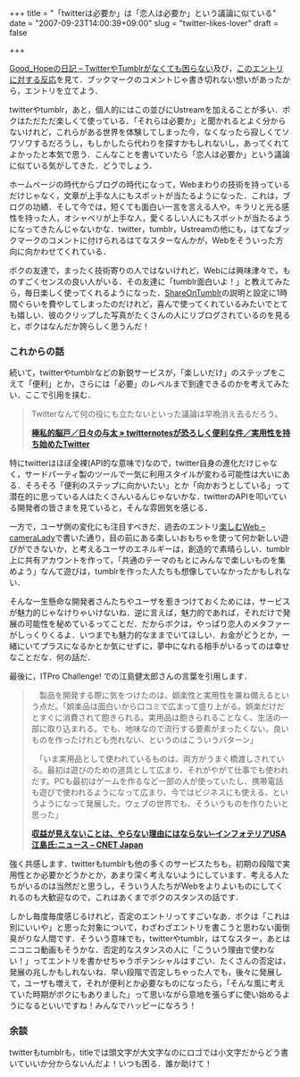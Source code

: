 +++
title = "「twitterは必要か」は「恋人は必要か」という議論に似ている"
date = "2007-09-23T14:00:39+09:00"
slug = "twitter-likes-lover"
draft = false

+++

<p><a href="http://d.hatena.ne.jp/Good_Hope/20070921/1190395652" target="_blank">Good_Hopeの日記 &#8211; TwitterやTumblrがなくても困らない</a>及び，<a href="http://app.muumoo.jp/page/#http://d.hatena.ne.jp/Good_Hope/20070921/1190395652" target="_blank">このエントリに対する反応</a>を見て．ブックマークのコメントじゃ書き切れない想いがあったから，エントリを立てよう．</p>
<p>twitterやtumblr，あと，個人的にはこの並びにUstreamを加えることが多い．ボクはただただ楽しくて使っている．「それらは必要か」と聞かれるとよく分からないけれど，これらがある世界を体験してしまった今，なくなったら寂しくてソワソワするだろうし，もしかしたら代わりを探すかもしれないし，あってくれてよかったと本気で思う．こんなことを書いていたら「恋人は必要か」という議論に似ている気がしてきた．どうでしょう．</p>
<p>ホームページの時代からブログの時代になって，Webまわりの技術を持っているだけじゃなく，文章が上手な人にもスポットが当たるようになった．これは，ブログの功績．そして今では，短くても面白い一言を言える人や，キラリと光る感性を持った人，オシャベリが上手な人，愛くるしい人にもスポットが当たるようになってきたんじゃないかな．twitter，tumblr，Ustreamの他にも，はてなブックマークのコメントに付けられるはてなスターなんかが，Webをそういった方向に向かわせてくれている．</p>
<p>ボクの友達で，まったく技術寄りの人ではないけれど，Webには興味津々で，ものすごくセンスの良い人がいる．その友達に「tumblr面白いよ！」と教えてみたら，毎日楽しく使ってくれるようになった．<a href="http://d.hatena.ne.jp/brazil/20070912/1189570233" target="_blank">ShareOnTumblr</a>の説明と設定に1時間ぐらいを費やしてしまったのだけれど，喜んで使ってくれているみたいでとても嬉しい．彼のクリップした写真がたくさんの人にリブログされているのを見ると，ボクはなんだか誇らしく思うんだ！</p>
<h3>これからの話</h3>
<p>続いて，twitterやtumblrなどの新鋭サービスが，「楽しいだけ」のステップをこえて「便利」とか，さらには「必要」のレベルまで到達できるのかを考えてみたい．ここで引用を挟む．</p>
<blockquote><p>
Twitterなんて何の役にも立たないといった議論は早晩消え去るだろう。</p>
<p><a href="http://www.g-note.org/note/index.php?itemid=2600" target="_blank"><strong>極私的脳戸／日々の与太 » twitternotesが恐ろしく便利な件／実用性を持ち始めたTwitter</strong></a>
</p></blockquote>
<p>特にtwitterはほぼ全裸(API的な意味で)なので，twitter自身の進化だけじゃなく，サードパーティ製のツールで一気に利用スタイルが変わる可能性は大いにある．そろそろ「便利のステップに向かいたい」とか「向かおうとしている」って潜在的に思っている人はたくさんいるんじゃないかな．twitterのAPIを叩いている開発者の皆さまを見ていると，そんな雰囲気を感じる．</p>
<p>一方で，ユーザ側の変化にも注目すべきだ．過去のエントリ<a href="http://june29.jp/2007/08/14/enjoy-web/" target="_blank">楽しむWeb &#8211; cameraLady</a>で書いた通り，目の前にある楽しいおもちゃを使って何か新しい遊びができないか，と考えるユーザのエネルギーは，創造的で素晴らしい．tumblr上に共有アカウントを作って，「共通のテーマのもとにみんなで楽しいものを集めよう」なんて遊びは，tumblrを作った人たちも想像していなかったかもしれない．</p>
<p>そんな一生懸命な開発者さんたちやユーザを惹きつけておくためには，サービスが魅力的じゃなけりゃいけないね．逆に言えば，魅力的であれば，それだけで発展の可能性を秘めているってことだ．だからボクは，やっぱり恋人のメタファーがしっくりくるよ．いつまでも魅力的なままでいてほしい．お金がどうとか，一緒にいてプラスになるかとか気にせずに，夢中になれる相手がいるってのは幸せなことだな．何の話だ．</p>
<p>最後に，ITPro Challenge! での江島健太郎さんの言葉を引用します．</p>
<blockquote><p>
　製品を開発する際に気をつけたのは、娯楽性と実用性を兼ね備えるという点だ。「娯楽品は面白いから口コミで広まって盛り上がる。娯楽だけだとすぐに消費されて飽きられる。実用品は飽きられることなく、生活の一部に取り込まれる。でも、地味なので流行する要素がまったくない。良いものを作ったけれども売れない、というのはこういうパターン」</p>
<p>　「いま実用品として使われているものは、両方がうまく橋渡しされている。最初は遊びのための道具として広まり、それがやがて仕事でも使われだす。PCも最初はゲームを作るなど一部の人が使っていたし、携帯電話も遊びで使われるようになって広まり、今ではビジネスにも使える、というようになって発展した。ウェブの世界でも、そういうものを作りたいと思った」</p>
<p><a href="http://japan.cnet.com/news/media/story/0,2000056023,20356113,00.htm" target="_blank"><strong>収益が見えないことは、やらない理由にはならない&#8211;インフォテリアUSA江島氏:ニュース &#8211; CNET Japan</strong></a>
</p></blockquote>
<p>強く共感します．twitterもtumblrも他の多くのサービスたちも，初期の段階で実用性とか必要かどうかとか，あまり深く考えないようにしています．考える人たちがいるのは当然だと思うし，そういう人たちがWebをよりよいものにしてくれるのも大歓迎なので，これはあくまでボクのスタンスの話です．</p>
<p>しかし毎度毎度感じるけれど，否定のエントリってすごいなあ．ボクは「これは別にいいや」と思った対象について，わざわざエントリを書こうと思わない面倒臭がりな人間です．そういう意味でも，twitterやtumblr，はてなスター，あとはニコニコ動画もそうかな．否定的なスタンスの人に「こういう理由で使わない！」ってエントリを書かせちゃうポテンシャルはすごい．たくさんの否定は，発展の兆しかもしれないね．早い段階で否定しちゃった人でも，後々に発展して，ユーザも増えて，それが便利とか必要なものになったら，「そんな風に考えていた時期がボクにもありました」って思いながら意地を張らずに使い始めるようになるといいですね！みんなでハッピーになろう！</p>
<h3>余談</h3>
<p>twitterもtumblrも，titleでは頭文字が大文字なのにロゴでは小文字だからどう書いていいか分からないんだよ！いつも困る．誰か助けて！</p>
